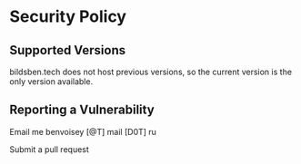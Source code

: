 # Security Policy

## Supported Versions
bildsben.tech does not host previous versions, so the current version is the only version available.

## Reporting a Vulnerability

Email me benvoisey [@T] mail [D0T] ru

Submit a pull request

